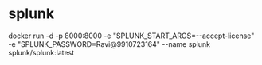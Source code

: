 # splunk

docker run -d -p 8000:8000 -e "SPLUNK_START_ARGS=--accept-license" -e "SPLUNK_PASSWORD=Ravi@9910723164" --name splunk splunk/splunk:latest
